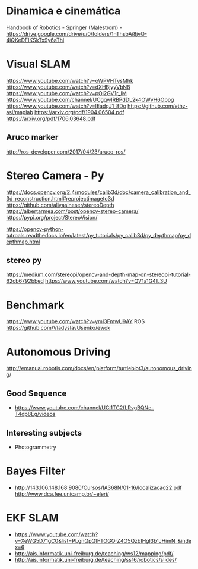 # Dinamica e cinemática
Handbook of Robotics - Springer (Malestrom) - https://drive.google.com/drive/u/0/folders/1nThsbAi8jvQ-4jQKeDFIKSkTx9y6aThl


# Visual SLAM

https://www.youtube.com/watch?v=oWPVHTvsMhk
https://www.youtube.com/watch?v=dXHBjyyVbN8
https://www.youtube.com/watch?v=pOi2GV1r_lM
https://www.youtube.com/channel/UCgqwlRBPdDL2k4OWvH6Oppg
https://www.youtube.com/watch?v=lEadqJ1_8Do
https://github.com/ethz-asl/maplab
https://arxiv.org/pdf/1904.06504.pdf
https://arxiv.org/pdf/1706.03648.pdf

## Aruco marker
http://ros-developer.com/2017/04/23/aruco-ros/

# Stereo Camera - Py
https://docs.opencv.org/2.4/modules/calib3d/doc/camera_calibration_and_3d_reconstruction.html#reprojectimageto3d
https://github.com/aliyasineser/stereoDepth
https://albertarmea.com/post/opencv-stereo-camera/
https://pypi.org/project/StereoVision/

https://opencv-python-tutroals.readthedocs.io/en/latest/py_tutorials/py_calib3d/py_depthmap/py_depthmap.html
## stereo py
https://medium.com/stereopi/opencv-and-depth-map-on-stereopi-tutorial-62cb6792bbed
https://www.youtube.com/watch?v=QV1a1G4lL3U

# Benchmark
https://www.youtube.com/watch?v=ymI3FmwU9AY
ROS
https://github.com/VladyslavUsenko/ewok


# Autonomous Driving
http://emanual.robotis.com/docs/en/platform/turtlebiot3/autonomous_driving/


## Good Sequence
* https://www.youtube.com/channel/UCi1TC2fLRvgBQNe-T4dp8Eg/videos


## Interesting subjects

* Photogrammetry 


# Bayes Filter

* http://143.106.148.168:9080/Cursos/IA368N/01-16/localizacao22.pdf
http://www.dca.fee.unicamp.br/~eleri/


# EKF SLAM
* https://www.youtube.com/watch?v=XeWG5D71gC0&list=PLgnQpQtFTOGQrZ4O5QzbIHgl3b1JHimN_&index=6
* http://ais.informatik.uni-freiburg.de/teaching/ws12/mapping/pdf/
* http://ais.informatik.uni-freiburg.de/teaching/ss16/robotics/slides/